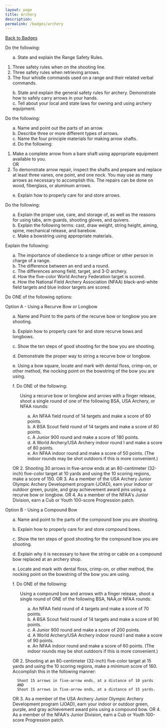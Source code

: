 ```yaml
---
layout: page
title: Archery
description: 
permalink: /badges/archery
---
```


<style>ul li {list-style:none;} ul{margin-left: 0;}</style>

[Back to Badges](/badges)

Do the following:

  - a. State and explain the Range Safety Rules.

  1. Three safety rules when on the shooting line. 
  2. Three safety rules when retrieving arrows. 
  3. The four whistle commands used on a range and their related verbal commands. 

  - b. State and explain the general safety rules for archery. Demonstrate how to safely carry arrows in your hands. 
  - c. Tell about your local and state laws for owning and using archery equipment. 

Do the following:

  - a. Name and point out the parts of an arrow. 
  - b. Describe three or more different types of arrows. 
  - c. Name the four principle materials for making arrow shafts. 
  - d. Do the following:

  1. Make a complete arrow from a bare shaft using appropriate equipment available to you. 
    <br>
    OR 
  2. To demonstrate arrow repair, inspect the shafts and prepare and replace at least three vanes, one point, and one nock. You may use as many arrows as necessary to accomplish this. The repairs can be done on wood, fiberglass, or aluminum arrows. 

  - e. Explain how to properly care for and store arrows. 

Do the following:

  - a. Explain the proper use, care, and storage of, as well as the reasons for using tabs, arm guards, shooting gloves, and quivers. 
  - b. Explain the following terms: cast, draw weight, string height, aiming, spine, mechanical release, and barebow. 
  - c. Make a bowstring using appropriate materials. 

Explain the following:

- a. The importance of obedience to a range officer or other person in charge of a range. 
- b. The difference between an end and a round. 
- c. The differences among field, target, and 3-D archery. 
- d. How the five-color World Archery Federation target is scored. 
- e. How the National Field Archery Association (NFAA) black-and-white field targets and blue indoor targets are scored. 

Do ONE of the following options:

  Option A - Using a Recurve Bow or Longbow 

  - a. Name and Point to the parts of the recurve bow or longbow you are shooting. 
  - b. Explain how to properly care for and store recurve bows and longbows. 
  - c. Show the ten steps of good shooting for the bow you are shooting. 
  - d. Demonstrate the proper way to string a recurve bow or longbow. 
  - e. Using a bow square, locate and mark with dental floss, crimp-on, or other method, the nocking point on the bowstring of the bow you are using. 
  - f. Do ONE of the following:

      1. Using a recurve bow or longbow and arrows with a finger release, shoot a single round of one of the following BSA, USA Archery, or NFAA rounds:

          - a. An NFAA field round of 14 targets and make a score of 60 points. 
          - b. A BSA Scout field round of 14 targets and make a score of 80 points. 
          - c. A Junior 900 round and make a score of 180 points. 
          - d. A World Archery/USA Archery indoor round I and make a score of 80 points. 
          - e. An NFAA indoor round and make a score of 50 points. 
          (The indoor rounds may be shot outdoors if this is more convenient.) 

      OR 
      2. Shooting 30 arrows in five-arrow ends at an 80-centimeter (32-inch) five-color target at 10 yards and using the 10 scoring regions, make a score of 150. 
      OR 
      3. As a member of the USA Archery Junior Olympic Archery Development program (JOAD), earn your indoor or outdoor green, purple, and gray achievement award pins using a recurve bow or longbow. 
      OR 
      4. As a member of the NFAA's Junior Division, earn a Cub or Youth 100-score Progression patch. 

  Option B - Using a Compound Bow 
  - a. Name and point to the parts of the compound bow you are shooting. 
  - b. Explain how to properly care for and store compound bows. 
  - c. Show the ten steps of good shooting for the compound bow you are shooting. 
  - d. Explain why it is necessary to have the string or cable on a compound bow replaced at an archery shop. 
  - e. Locate and mark with dental floss, crimp-on, or other method, the nocking point on the bowstring of the bow you are using. 
  - f. Do ONE of the following:

      1. Using a compound bow and arrows with a finger release, shoot a single round of ONE of the following BSA, NAA,or NFAA rounds:

          - a. An NFAA field round of 4 targets and make a score of 70 points. 
          - b. A BSA Scout field round of 14 targets and make a score of 90 points. 
          - c. A Junior 900 round and make a score of 200 points. 
          - d. A World Archery/USA Archery indoor round I and make a score of 90 points. 
          - e. An NFAA indoor round and make a score of 60 points. 
          (The indoor rounds may be shot outdoors if this is more convenient.) 

      OR 
      2. Shooting at an 80-centimeter (32-inch) five-color target at 15 yards and using the 10 scoring regions, make a minimum score of 160. Accomplish this in the following manner:

          Shoot 15 arrows in five-arrow ends, at a distance of 10 yards 
          AND 
          Shoot 15 arrows in five-arrow ends, at a distance of 15 yards. 

      OR 
      3. As a member of the USA Archery Junior Olympic Archery Development program (JOAD), earn your indoor or outdoor green, purple, and gray achievement award pins using a compound bow. 
      OR 
      4. As a member of the NFAA's Junior Division, earn a Cub or Youth 100-score Progression patch. 

